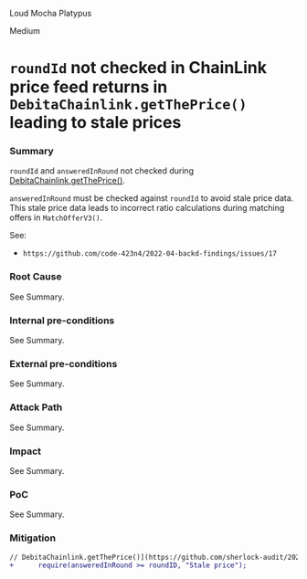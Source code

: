 Loud Mocha Platypus

Medium

# `roundId` not checked in ChainLink price feed returns in `DebitaChainlink.getThePrice()` leading to stale prices

### Summary

`roundId` and `answeredInRound` not checked during [DebitaChainlink.getThePrice()](https://github.com/sherlock-audit/2024-11-debita-finance-v3/blob/main/Debita-V3-Contracts/contracts/oracles/DebitaChainlink.sol#L30-#L47). 

`answeredInRound` must be checked against `roundId` to avoid stale price data. This stale price data leads to incorrect ratio calculations during matching offers in `MatchOfferV3()`.

See: 
* `https://github.com/code-423n4/2022-04-backd-findings/issues/17`


### Root Cause

See Summary.

### Internal pre-conditions

See Summary.

### External pre-conditions

See Summary.

### Attack Path

See Summary.

### Impact

See Summary.

### PoC

See Summary.

### Mitigation

```diff
// DebitaChainlink.getThePrice()](https://github.com/sherlock-audit/2024-11-debita-finance-v3/blob/main/Debita-V3-Contracts/contracts/oracles/DebitaChainlink.sol#L30-#L43
+      require(answeredInRound >= roundID, "Stale price");
```